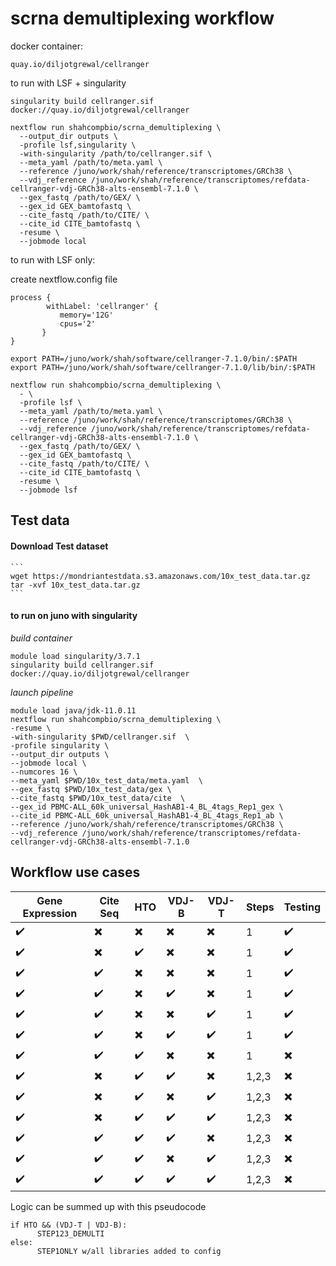 # scrna demultiplexing workflow




docker container:
```
quay.io/diljotgrewal/cellranger

```



to run with LSF + singularity

```
singularity build cellranger.sif docker://quay.io/diljotgrewal/cellranger

nextflow run shahcompbio/scrna_demultiplexing \
  --output_dir outputs \
  -profile lsf,singularity \
  -with-singularity /path/to/cellranger.sif \
  --meta_yaml /path/to/meta.yaml \
  --reference /juno/work/shah/reference/transcriptomes/GRCh38 \
  --vdj_reference /juno/work/shah/reference/transcriptomes/refdata-cellranger-vdj-GRCh38-alts-ensembl-7.1.0 \
  --gex_fastq /path/to/GEX/ \
  --gex_id GEX_bamtofastq \
  --cite_fastq /path/to/CITE/ \
  --cite_id CITE_bamtofastq \
  -resume \
  --jobmode local
```




to run with LSF only:

create nextflow.config file
```
process {
        withLabel: 'cellranger' {
           memory='12G'
           cpus='2'
       }
}
```


```
export PATH=/juno/work/shah/software/cellranger-7.1.0/bin/:$PATH
export PATH=/juno/work/shah/software/cellranger-7.1.0/lib/bin/:$PATH

nextflow run shahcompbio/scrna_demultiplexing \
  - \
  -profile lsf \
  --meta_yaml /path/to/meta.yaml \
  --reference /juno/work/shah/reference/transcriptomes/GRCh38 \
  --vdj_reference /juno/work/shah/reference/transcriptomes/refdata-cellranger-vdj-GRCh38-alts-ensembl-7.1.0 \
  --gex_fastq /path/to/GEX/ \
  --gex_id GEX_bamtofastq \
  --cite_fastq /path/to/CITE/ \
  --cite_id CITE_bamtofastq \
  -resume \
  --jobmode lsf
```









## Test data

#### Download Test dataset
    ```
    wget https://mondriantestdata.s3.amazonaws.com/10x_test_data.tar.gz
    tar -xvf 10x_test_data.tar.gz
    ```

#### to run on juno with singularity

  _build container_
  ```
  module load singularity/3.7.1
  singularity build cellranger.sif docker://quay.io/diljotgrewal/cellranger
  ```

  _launch pipeline_
  ```
  module load java/jdk-11.0.11
  nextflow run shahcompbio/scrna_demultiplexing \
  -resume \
  -with-singularity $PWD/cellranger.sif  \
  -profile singularity \
  --output_dir outputs \
  --jobmode local \
  --numcores 16 \
  --meta_yaml $PWD/10x_test_data/meta.yaml  \
  --gex_fastq $PWD/10x_test_data/gex \
  --cite_fastq $PWD/10x_test_data/cite  \
  --gex_id PBMC-ALL_60k_universal_HashAB1-4_BL_4tags_Rep1_gex \
  --cite_id PBMC-ALL_60k_universal_HashAB1-4_BL_4tags_Rep1_ab \
  --reference /juno/work/shah/reference/transcriptomes/GRCh38 \
  --vdj_reference /juno/work/shah/reference/transcriptomes/refdata-cellranger-vdj-GRCh38-alts-ensembl-7.1.0
  ```





## Workflow use cases


| Gene Expression        | Cite Seq               | HTO                    | VDJ-B                  | VDJ-T                  | Steps | Testing             |
|------------------------|------------------------|------------------------|------------------------|------------------------|-------|---------------------|
|:heavy_check_mark:      |:heavy_multiplication_x:|:heavy_multiplication_x:|:heavy_multiplication_x:|:heavy_multiplication_x:|1      | :heavy_check_mark:  |
|:heavy_check_mark:      |:heavy_multiplication_x:|:heavy_check_mark:      |:heavy_multiplication_x:|:heavy_multiplication_x:|1      | :heavy_check_mark:  |
|:heavy_check_mark:      |:heavy_check_mark:      |:heavy_multiplication_x:|:heavy_multiplication_x:|:heavy_multiplication_x:|1      | :heavy_check_mark:  |
|:heavy_check_mark:      |:heavy_check_mark:      |:heavy_multiplication_x:|:heavy_check_mark:      |:heavy_multiplication_x:|1      | :heavy_check_mark:  |
|:heavy_check_mark:      |:heavy_check_mark:      |:heavy_multiplication_x:|:heavy_multiplication_x:|:heavy_check_mark:      |1      | :heavy_check_mark:  |
|:heavy_check_mark:      |:heavy_check_mark:      |:heavy_multiplication_x:|:heavy_check_mark:      |:heavy_check_mark:      |1      | :heavy_check_mark:  |
|:heavy_check_mark:      |:heavy_check_mark:      |:heavy_check_mark:      |:heavy_multiplication_x:|:heavy_multiplication_x:|1      | :heavy_multiplication_x:  |
|:heavy_check_mark:      |:heavy_multiplication_x:|:heavy_check_mark:      |:heavy_check_mark:      |:heavy_multiplication_x:|1,2,3  | :heavy_multiplication_x:  |
|:heavy_check_mark:      |:heavy_multiplication_x:|:heavy_check_mark:      |:heavy_multiplication_x:|:heavy_check_mark:      |1,2,3  | :heavy_multiplication_x:  |
|:heavy_check_mark:      |:heavy_multiplication_x:|:heavy_check_mark:      |:heavy_check_mark:      |:heavy_check_mark:      |1,2,3  | :heavy_multiplication_x:  |
|:heavy_check_mark:      |:heavy_check_mark:      |:heavy_check_mark:      |:heavy_check_mark:      |:heavy_multiplication_x:|1,2,3  | :heavy_multiplication_x:  |
|:heavy_check_mark:      |:heavy_check_mark:      |:heavy_check_mark:      |:heavy_multiplication_x:|:heavy_check_mark:      |1,2,3  | :heavy_multiplication_x:  |
|:heavy_check_mark:      |:heavy_check_mark:      |:heavy_check_mark:      |:heavy_check_mark:      |:heavy_check_mark:      |1,2,3  | :heavy_multiplication_x:  |

Logic can be summed up with this pseudocode
```
if HTO && (VDJ-T | VDJ-B):
      STEP123_DEMULTI
else:
      STEP1ONLY w/all libraries added to config
```
